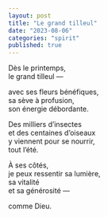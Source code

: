 ```yaml
---
layout: post
title: "Le grand tilleul"
date: "2023-08-06"
categories: "spirit"
published: true
---
```


Dès le printemps,  
le grand tilleul —  

avec ses fleurs bénéfiques,  
sa sève à profusion,  
son énergie débordante.  

Des milliers d’insectes  
et des centaines d’oiseaux  
y viennent pour se nourrir,  
tout l’été.  

À ses côtés,  
je peux ressentir sa lumière,  
sa vitalité  
et sa générosité —  

comme Dieu.  
